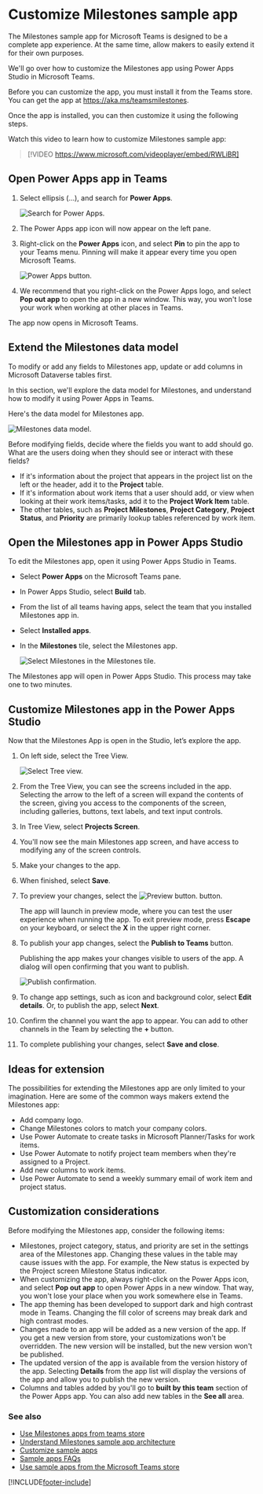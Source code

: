 
# Customize Milestones sample app

The Milestones sample app for Microsoft Teams is designed to be a complete app experience. At the same time, allow makers to easily extend it for their own purposes.

We'll go over how to customize the Milestones app using Power Apps Studio in Microsoft Teams.

Before you can customize the app, you must install it from the Teams store. You can get the app at <https://aka.ms/teamsmilestones>.

Once the app is installed, you can then customize it using the following steps.

Watch this video to learn how to customize Milestones sample app:
> [!VIDEO https://www.microsoft.com/videoplayer/embed/RWLiBR]

## Open Power Apps app in Teams

1. Select ellipsis (…), and search for **Power Apps**.

   ![Search for Power Apps.](https://github.com/microsoft/teams-powerapps-app-templates/blob/main/Milestones/Documentation/media/customize-milestones/search-app.png "Search for Power Apps")

2. The Power Apps app icon will now appear on the left pane.

3. Right-click on the **Power Apps** icon, and select **Pin** to pin the app to your Teams menu. Pinning will make it appear every time you open Microsoft Teams.

   ![Power Apps button.](https://github.com/microsoft/teams-powerapps-app-templates/blob/main/Milestones/Documentation/media/customize-milestones/power-apps-icon.png "Power Apps button")

4. We recommend that you right-click on the Power Apps logo, and select **Pop out app** to open the app in a new window. This way, you won't lose your work when working at other places in Teams.

The app now opens in Microsoft Teams.

## Extend the Milestones data model

To modify or add any fields to Milestones app, update or add columns in Microsoft Dataverse tables first.

In this section, we'll explore the data model for Milestones, and understand how to modify it using Power Apps in Teams. 

Here's the data model for Milestones app.

![Milestones data model.](https://github.com/microsoft/teams-powerapps-app-templates/blob/main/Milestones/Documentation/media/milestones-architecture/data-model.png "Milestones data model")

Before modifying fields, decide where the fields you want to add should go. What are the users doing when they should see or interact with these fields?

- If it's information about the project that appears in the project list on the left or the header, add it to the **Project** table.
- If it's information about work items that a user should add, or view when looking at their work items/tasks, add it to the **Project Work Item** table.
- The other tables, such as **Project Milestones**, **Project Category**, **Project Status**, and **Priority** are primarily lookup tables referenced by work item.

## Open the Milestones app in Power Apps Studio

To edit the Milestones app, open it using Power Apps Studio in Teams.

- Select **Power Apps** on the Microsoft Teams pane.
- In Power Apps Studio, select **Build** tab.
- From the list of all teams having apps, select the team that you installed Milestones app in.
- Select **Installed apps**.
- In the **Milestones** tile, select the Milestones app.

    ![Select Milestones in the Milestones tile.](https://github.com/microsoft/teams-powerapps-app-templates/blob/main/Milestones/Documentation/media/customize-milestones/milestones-tile.png "Select Milestones in the Milestones tile")

The Milestones app will open in Power Apps Studio. This process may take one to two minutes.

## Customize Milestones app in the Power Apps Studio

Now that the Milestones App is open in the Studio, let’s explore the app.

1. On left side, select the Tree View.

    ![Select Tree view.](https://github.com/microsoft/teams-powerapps-app-templates/blob/main/Milestones/Documentation/media/customize-milestones/tree-view.png "Select Tree view")

1. From the Tree View, you can see the screens included in the app. Selecting the arrow to the left of a screen will expand the contents of the screen, giving you access to the components of the screen, including galleries, buttons, text labels, and text input controls.

1. In Tree View, select **Projects Screen**.

1. You'll now see the main Milestones app screen, and have access to modifying any of the screen controls.

1. Make your changes to the app.

1. When finished, select **Save**.

1. To preview your changes, select the ![Preview button.](https://github.com/microsoft/teams-powerapps-app-templates/blob/main/Milestones/Documentation/media/customize-milestones/preview.png "Preview button") button. 

    The app will launch in preview mode, where you can test the user experience when running the app. To exit preview mode, press **Escape** on your keyboard, or select the **X** in the upper right corner.

1. To publish your app changes, select the **Publish to Teams** button.

    Publishing the app makes your changes visible to users of the app. A dialog will open confirming that you want to publish.

    ![Publish confirmation.](https://github.com/microsoft/teams-powerapps-app-templates/blob/main/Milestones/Documentation/media/customize-milestones/publish-confirm.png "Publish confirmation")

1. To change app settings, such as icon and background color, select **Edit details**. Or, to publish the app, select **Next**.

1. Confirm the channel you want the app to appear. You can add to other channels in the Team by selecting the **+** button.
    
1. To complete publishing your changes, select **Save and close**.

## Ideas for extension

The possibilities for extending the Milestones app are only limited to your imagination. Here are some of the common ways makers extend the Milestones app:

- Add company logo.
- Change Milestones colors to match your company colors.
- Use Power Automate to create tasks in Microsoft Planner/Tasks for work items.
- Use Power Automate to notify project team members when they're assigned to a Project.
- Add new columns to work items.
- Use Power Automate to send a weekly summary email of work item and project status.

## Customization considerations

Before modifying the Milestones app, consider the following items:

- Milestones, project category, status, and priority are set in the settings area of the Milestones app. Changing these values in the table may cause issues with the app. For example, the New status is expected by the Project screen Milestone Status indicator.
- When customizing the app, always right-click on the Power Apps icon, and select **Pop out app** to open Power Apps in a new window. That way, you won't lose your place when you work somewhere else in Teams.
- The app theming has been developed to support dark and high contrast mode in Teams. Changing the fill color of screens may break dark and high contrast modes.
- Changes made to an app will be added as a new version of the app. If you get a new version from store, your customizations won't be overridden. The new version will be installed, but the new version won't be published.
- The updated version of the app is available from the version history of the app. Selecting **Details** from the app list will display the versions of the app and allow you to publish the new version.
- Columns and tables added by you'll go to **built by this team** section of the Power Apps app. You can also add new tables in the **See all** area.

### See also

- [Use Milestones apps from teams store](milestones.md)
- [Understand Milestones sample app architecture](milestones-architecture.md)
- [Customize sample apps](customize-sample-apps.md)
- [Sample apps FAQs](sample-apps-faqs.md)
- [Use sample apps from the Microsoft Teams store](use-sample-apps-from-teams-store.md)

[!INCLUDE[footer-include](../includes/footer-banner.md)]